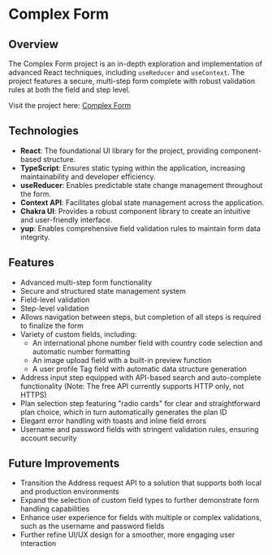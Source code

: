 # Complex Form

## Overview

The Complex Form project is an in-depth exploration and implementation of advanced React techniques, including `useReducer` and `useContext`. The project features a secure, multi-step form complete with robust validation rules at both the field and step level.

Visit the project here: [Complex Form](https://wizard-complex-form.vercel.app/)

## Technologies

- **React**: The foundational UI library for the project, providing component-based structure.
- **TypeScript**: Ensures static typing within the application, increasing maintainability and developer efficiency.
- **useReducer**: Enables predictable state change management throughout the form.
- **Context API**: Facilitates global state management across the application.
- **Chakra UI**: Provides a robust component library to create an intuitive and user-friendly interface.
- **yup**: Enables comprehensive field validation rules to maintain form data integrity.

## Features

- Advanced multi-step form functionality
- Secure and structured state management system
- Field-level validation
- Step-level validation
- Allows navigation between steps, but completion of all steps is required to finalize the form
- Variety of custom fields, including:
  - An international phone number field with country code selection and automatic number formatting
  - An image upload field with a built-in preview function
  - A user profile Tag field with automatic data structure generation
- Address input step equipped with API-based search and auto-complete functionality (Note: The free API currently supports HTTP only, not HTTPS)
- Plan selection step featuring "radio cards" for clear and straightforward plan choice, which in turn automatically generates the plan ID
- Elegant error handling with toasts and inline field errors
- Username and password fields with stringent validation rules, ensuring account security

## Future Improvements

- Transition the Address request API to a solution that supports both local and production environments
- Expand the selection of custom field types to further demonstrate form handling capabilities
- Enhance user experience for fields with multiple or complex validations, such as the username and password fields
- Further refine UI/UX design for a smoother, more engaging user interaction
